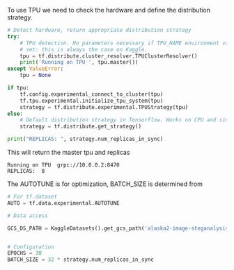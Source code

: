 To use TPU we need to check the hardware and define the distribution strategy.

```python
# Detect hardware, return appropriate distribution strategy
try:
    # TPU detection. No parameters necessary if TPU_NAME environment variable is
    # set: this is always the case on Kaggle.
    tpu = tf.distribute.cluster_resolver.TPUClusterResolver()
    print('Running on TPU ', tpu.master())
except ValueError:
    tpu = None

if tpu:
    tf.config.experimental_connect_to_cluster(tpu)
    tf.tpu.experimental.initialize_tpu_system(tpu)
    strategy = tf.distribute.experimental.TPUStrategy(tpu)
else:
    # Default distribution strategy in Tensorflow. Works on CPU and single GPU.
    strategy = tf.distribute.get_strategy()

print("REPLICAS: ", strategy.num_replicas_in_sync)
```

This will return the master tpu and replicas

```shell
Running on TPU  grpc://10.0.0.2:8470
REPLICAS:  8
```

The AUTOTUNE is for optimization, BATCH_SIZE is determined from  

```python
# For tf.dataset
AUTO = tf.data.experimental.AUTOTUNE

# Data access

GCS_DS_PATH = KaggleDatasets().get_gcs_path('alaska2-image-steganalysis')


# Configuration
EPOCHS = 30
BATCH_SIZE = 32 * strategy.num_replicas_in_sync
```

